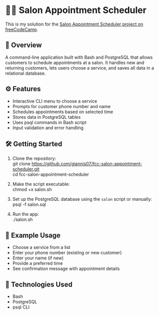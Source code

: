 # 💇‍♂️ Salon Appointment Scheduler

This is my solution for the [Salon Appointment Scheduler project on freeCodeCamp](https://www.freecodecamp.org/learn/relational-database/build-a-salon-appointment-scheduler-project/build-a-salon-appointment-scheduler).

## 📌 Overview

A command-line application built with Bash and PostgreSQL that allows customers to schedule appointments at a salon. It handles new and returning customers, lets users choose a service, and saves all data in a relational database.

## ⚙️ Features

- Interactive CLI menu to choose a service  
- Prompts for customer phone number and name  
- Schedules appointments based on selected time  
- Stores data in PostgreSQL tables  
- Uses psql commands in Bash script  
- Input validation and error handling

## 🛠️ Getting Started

1. Clone the repository:  
git clone https://github.com/giannis07/fcc-salon-appointment-scheduler.git  
cd fcc-salon-appointment-scheduler

2. Make the script executable:  
chmod +x salon.sh

3. Set up the PostgreSQL database using the `salon` script or manually:  
psql -f salon.sql

4. Run the app:  
./salon.sh

## 🧪 Example Usage

- Choose a service from a list  
- Enter your phone number (existing or new customer)  
- Enter your name (if new)  
- Provide a preferred time  
- See confirmation message with appointment details

## 🧱 Technologies Used

- Bash  
- PostgreSQL  
- psql CLI  
